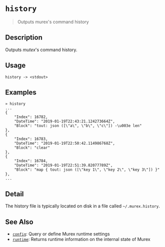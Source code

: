 # `history`

> Outputs murex's command history

## Description

Outputs _mutex_'s command history.

## Usage

```
history -> <stdout>
```

## Examples

```
» history
...
{
    "Index": 16782,
    "DateTime": "2019-01-19T22:43:21.124273664Z",
    "Block": "tout: json ([\"a\", \"b\", \"c\"]) -\u003e len"
},
{
    "Index": 16783,
    "DateTime": "2019-01-19T22:50:42.114986768Z",
    "Block": "clear"
},
{
    "Index": 16784,
    "DateTime": "2019-01-19T22:51:39.82077789Z",
    "Block": "map { tout: json ([\"key 1\", \"key 2\", \"key 3\"]) }"
},
...
```

## Detail

The history file is typically located on disk in a file called `~/.murex.history`.

## See Also

* [`config`](../commands/config.md):
  Query or define Murex runtime settings
* [`runtime`](../commands/runtime.md):
  Returns runtime information on the internal state of Murex